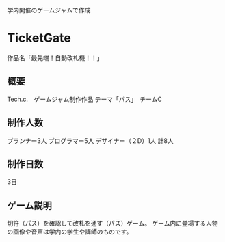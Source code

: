 学内開催のゲームジャムで作成

# TicketGate
作品名「最先端！自動改札機！！」

## 概要
Tech.c.　ゲームジャム制作作品  テーマ「パス」　チームC

## 制作人数
プランナー3人
プログラマー5人
デザイナー（２D）1人
計8人

## 制作日数
3日

## ゲーム説明
切符（パス）を確認して改札を通す（パス）ゲーム。
ゲーム内に登場する人物の画像や音声は学内の学生や講師のものです。
